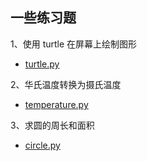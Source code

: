 ## 一些练习题

1、使用 turtle 在屏幕上绘制图形

- [turtle.py](https://github.com/Augustwuli/Python-Daily/blob/master/practice/turtle.py)

2、华氏温度转换为摄氏温度

- [temperature.py](https://github.com/Augustwuli/Python-Daily/blob/master/practice/temperature.py)

3、求圆的周长和面积

- [circle.py](https://github.com/Augustwuli/Python-Daily/blob/master/practice/circle.py)

